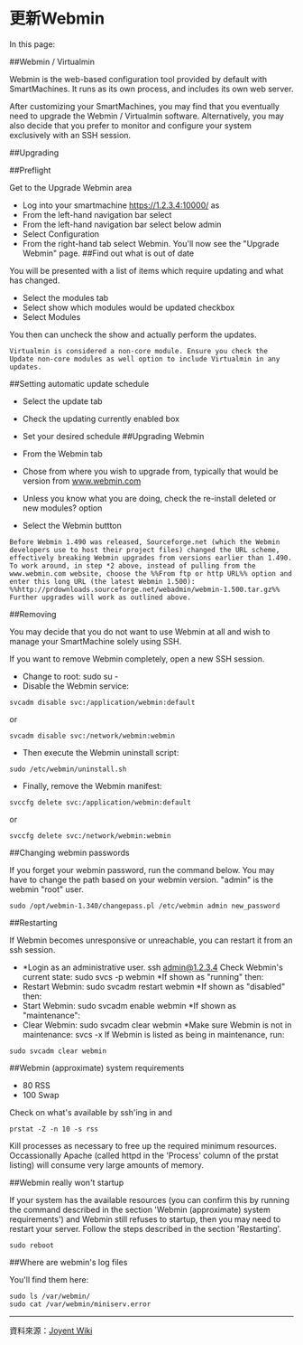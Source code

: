 更新Webmin
===
In this page:

##Webmin / Virtualmin


Webmin is the web-based configuration tool provided by default with SmartMachines. It runs as its own process, and includes its own web server.

After customizing your SmartMachines, you may find that you eventually need to upgrade the Webmin / Virtualmin software. Alternatively, you may also decide that you prefer to monitor and configure your system exclusively with an SSH session.

##Upgrading

##Preflight

Get to the Upgrade Webmin area

*  Log into your smartmachine https://1.2.3.4:10000/ as 
*  From the left-hand navigation bar select 
*  From the left-hand navigation bar select below admin
*  Select Configuration
*  From the right-hand tab select Webmin. You'll now see the "Upgrade Webmin" page.
##Find out what is out of date

You will be presented with a list of items which require updating and what has changed.


*  Select the modules tab
*  Select show which modules would be updated checkbox
*  Select Modules

You then can uncheck the show and actually perform the updates.

```
Virtualmin is considered a non-core module. Ensure you check the Update non-core modules as well option to include Virtualmin in any updates.
```

##Setting automatic update schedule

*  Select the update tab
*  Check the updating currently enabled box
*  Set your desired schedule
##Upgrading Webmin

*  From the Webmin tab
*  Chose from where you wish to upgrade from, typically that would be version from www.webmin.com
*  Unless you know what you are doing, check the re-install deleted or new modules? option
*  Select the Webmin buttton

```
Before Webmin 1.490 was released, Sourceforge.net (which the Webmin developers use to host their project files) changed the URL scheme, effectively breaking Webmin upgrades from versions earlier than 1.490. To work around, in step *2 above, instead of pulling from the www.webmin.com website, choose the %%From ftp or http URL%% option and enter this long URL (the latest Webmin 1.500):
%%http://prdownloads.sourceforge.net/webadmin/webmin-1.500.tar.gz%%
Further upgrades will work as outlined above.
```

##Removing

You may decide that you do not want to use Webmin at all and wish to manage your SmartMachine solely using SSH.

If you want to remove Webmin completely, open a new SSH session.

*  Change to root: sudo su -
*  Disable the Webmin service:


```
svcadm disable svc:/application/webmin:default
```



or


```
svcadm disable svc:/network/webmin:webmin
```



*  Then execute the Webmin uninstall script:


```
sudo /etc/webmin/uninstall.sh
```



*  Finally, remove the Webmin manifest:


```
svccfg delete svc:/application/webmin:default
```



or


```
svccfg delete svc:/network/webmin:webmin
```



##Changing webmin passwords

If you forget your webmin password, run the command below. You may have to change the path based on your webmin version. "admin" is the webmin "root" user.



```
sudo /opt/webmin-1.340/changepass.pl /etc/webmin admin new_password
```



##Restarting

If Webmin becomes unresponsive or unreachable, you can restart it from an ssh session.

*  \*Login as an administrative user. ssh admin@1.2.3.4
      Check Webmin's current state: sudo svcs -p webmin 
   \*If shown as "running" then:
*  Restart Webmin: sudo svcadm restart webmin
   *If shown as "disabled" then:
*  Start Webmin: sudo svcadm enable webmin
   *If shown as "maintenance":
*  Clear Webmin: sudo svcadm clear webmin
   *Make sure Webmin is not in maintenance: svcs -x
     If Webmin is listed as being in maintenance, run:


```
sudo svcadm clear webmin
```



##Webmin (approximate) system requirements

*  80 RSS
*  100 Swap

Check on what's available by ssh'ing in and


```
prstat -Z -n 10 -s rss
```


Kill processes as necessary to free up the required minimum resources. Occassionally Apache (called httpd in the 'Process' column of the prstat listing) will consume very large amounts of memory.

##Webmin really won't startup

If your system has the available resources (you can confirm this by running the command described in the section 'Webmin (approximate) system requirements') and Webmin still refuses to startup, then you may need to restart your server. Follow the steps described in the section 'Restarting'.


```
sudo reboot
```



##Where are webmin's log files

You'll find them here:



```
sudo ls /var/webmin/
sudo cat /var/webmin/miniserv.error
```







----
資料來源：[Joyent Wiki](http://wiki.joyent.com/display/www/Documentation+Home)
